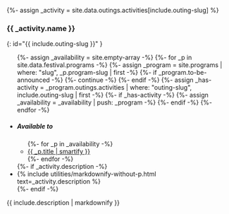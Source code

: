 {%- assign _activity = site.data.outings.activities[include.outing-slug] %}
### {{ _activity.name }}
{: id="{{ include.outing-slug }}" }

<div class="activity-info standard-block">
<ul class="highlight-box colored">
{%- assign _availability = site.empty-array -%}
{%- for _p in site.data.festival.programs -%}
    {%- assign _program = site.programs | where: "slug", _p.program-slug | first -%}
    {%- if _program.to-be-announced -%}
        {%- continue -%}
    {%- endif -%}
    {%- assign _has-activity = _program.outings.activities | where: "outing-slug", include.outing-slug | first -%}
    {%- if _has-activity -%}
        {%- assign _availability = _availability | push: _program -%}
    {%- endif -%}
{%- endfor -%}
<li><h5>Available to</h5>
    <ul>
{%- for _p in _availability -%}
    <li><a href="{{ _p.url | relative_url }}">{{ _p.title | smartify }}</a></li>
{%- endfor -%}
    </ul>
</li>
{%- if _activity.description -%}
<li class="description">{% include utilities/markdownify-without-p.html text=_activity.description %}</li>
{%- endif -%}
</ul>
<div>{{ include.description | markdownify }}</div>
</div>
